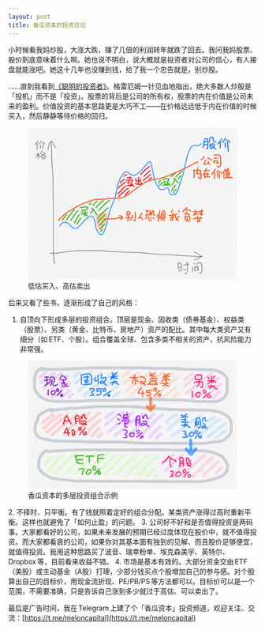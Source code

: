 ```yaml
---
layout: post
title: 香瓜资本的投资日记
---
```


小时候看我妈炒股，大涨大跌，赚了几倍的利润转年就跌了回去。我问我妈股票、股价到底意味着什么啊。她也说不明白，说大概就是投资者对公司的信心，有人接盘就能涨吧。她这十几年也没赚到钱，给了我一个忠告就是，别炒股。

……直到我看到[《聪明的投资者》](https://book.douban.com/subject/5243775/)。格雷厄姆一针见血地指出，绝大多数人炒股是「投机」而不是「投资」。股票的背后是公司的所有权，股票的内在价值是公司未来的盈利。价值投资的基本思路更是大巧不工——在价格远远低于内在价值的时候买入，然后静静等待价格的回归。

<figure>
    <img width="535" alt="低估买入、高估卖出" src="/static/images/meloncapital/graham.png">
    <figcaption>低估买入、高估卖出</figcaption>
</figure>

后来又看了些书，逐渐形成了自己的风格：
1. 自顶向下形成多层的投资组合。顶层是现金、固收类（债券基金）、权益类（股票）、另类（黄金、比特币、房地产）资产的配比。其中每大类资产又有细分（如 ETF、个股）。组合覆盖全球、包含多类不相关的资产，抗风险能力非常强。
<figure>
    <img width="539" alt="香瓜资本的多层投资组合示例" src="/static/images/meloncapital/portfolio.png">
    <figcaption>香瓜资本的多层投资组合示例</figcaption>
</figure>
2. 不择时、只平衡。有了钱就照着定好的组合分配。某类资产涨得过高时重新平衡。这样也就避免了「如何止盈」的问题。
3. 公司好不好和是否值得投资是两码事。大家都看好的公司，如果未来发展的预期已经过度体现在股价中，就不值得投资。而大家都看衰的公司，如果你对其基本面有独到的见解、而且股价足够便宜，就值得投资。我用这种思路买了波音、瑞幸粉单、埃克森美孚、英特尔、Dropbox 等，目前看来收益不错。
4. 市场是基本有效的。大部分资金交由 ETF（美股）或主动基金（A股）打理，少部分钱买点个股增加自己的参与感。对个股算出自己的目标价，用现金流折现、PE/PB/PS 等方法都可以。目标价可以是一个范围，不需要准确，只是告诉自己涨到多少就过于高估、可以卖出了。

最后是广告时间，我在 Telegram 上建了个「香瓜资本」投资频道，欢迎关注、交流：[https://t.me/meloncapital](https://t.me/meloncapital)
